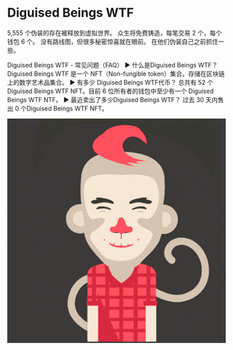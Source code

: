 # Diguised Beings WTF

5,555 个伪装的存在被释放到虚拟世界。 众生将免费铸造，每笔交易 2 个，每个钱包 6 个。 没有路线图，但很多秘密惊喜就在眼前。 在他们伪装自己之前抓住一些。

Diguised Beings WTF - 常见问题（FAQ）
▶ 什么是Diguised Beings WTF？
Diguised Beings WTF 是一个 NFT（Non-fungible token）集合。存储在区块链上的数字艺术品集合。
▶ 有多少 Diguised Beings WTF代币？
总共有 52 个Diguised Beings WTF NFT。目前 6 位所有者的钱包中至少有一个 Diguised Beings WTF NTF。
▶ 最近卖出了多少Diguised Beings WTF？
过去 30 天内售出 0 个Diguised Beings WTF NFT。

![NFT](微信截图_20220902175847.png)

